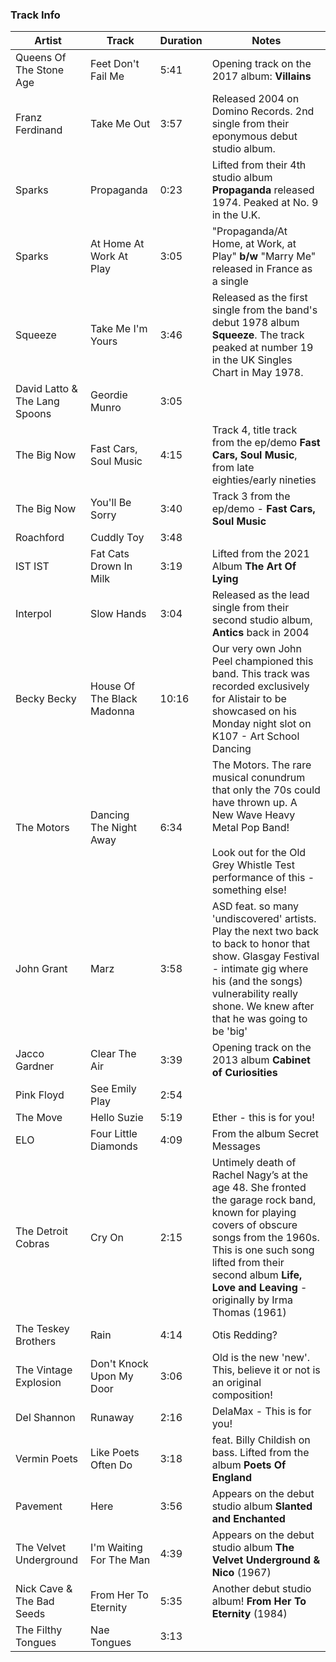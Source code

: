 ### Track Info

| Artist                        | Track                      | Duration | Notes                                                                                                                                                                                                                                                         |
|-------------------------------|----------------------------|----------|---------------------------------------------------------------------------------------------------------------------------------------------------------------------------------------------------------------------------------------------------------------|
| Queens Of The Stone Age       | Feet Don't Fail Me         | 5:41     | Opening track on the 2017 album: **Villains**                                                                                                                                                                                                                 |
| Franz Ferdinand               | Take Me Out                | 3:57     | Released 2004 on Domino Records. 2nd single from their eponymous debut studio album.                                                                                                                                                                          |
| Sparks                        | Propaganda                 | 0:23     | Lifted from their 4th studio album **Propaganda** released 1974. Peaked at No. 9 in the U.K.                                                                                                                                                                  |
| Sparks                        | At Home At Work At Play    | 3:05     | "Propaganda/At Home, at Work, at Play" **b/w** "Marry Me" released in France as a single                                                                                                                                                                      |
| Squeeze                       | Take Me I'm Yours          | 3:46     | Released as the first single from the band's debut 1978 album **Squeeze**. The track peaked at number 19 in the UK Singles Chart in May 1978.                                                                                                                 |
| David Latto & The Lang Spoons | Geordie Munro              | 3:05     |                                                                                                                                                                                                                                                               |
| The Big Now                   | Fast Cars, Soul Music      | 4:15     | Track 4, title track from the ep/demo **Fast Cars, Soul Music**, from late eighties/early nineties                                                                                                                                                            |
| The Big Now                   | You'll Be Sorry            | 3:40     | Track 3 from the ep/demo - **Fast Cars, Soul Music**                                                                                                                                                                                                          |
| Roachford                     | Cuddly Toy                 | 3:48     |                                                                                                                                                                                                                                                               |
| IST IST                       | Fat Cats Drown In Milk     | 3:19     | Lifted from the 2021 Album **The Art Of Lying**                                                                                                                                                                                                               |
| Interpol                      | Slow Hands                 | 3:04     | Released as the lead single from their second studio album, **Antics** back in 2004                                                                                                                                                                           |
| Becky Becky                   | House Of The Black Madonna | 10:16    | Our very own John Peel championed this band. This track was recorded exclusively for Alistair to be showcased on his Monday night slot on K107 - Art School Dancing                                                                                           |
| The Motors                    | Dancing The Night Away     | 6:34     | The Motors. The rare musical conundrum that only the 70s could have thrown up. A New Wave Heavy Metal Pop Band!<br><br>Look out for the Old Grey Whistle Test performance of this - something else!                                                           |
| John Grant                    | Marz                       | 3:58     | ASD feat. so many 'undiscovered' artists. Play the next two back to back to honor that show. Glasgay Festival - intimate gig where his (and the songs) vulnerability really shone. We knew after that he was going to be 'big'                                |
| Jacco Gardner                 | Clear The Air              | 3:39     | Opening track on the 2013 album **Cabinet of Curiosities**                                                                                                                                                                                                    |
| Pink Floyd                    | See Emily Play             | 2:54     |                                                                                                                                                                                                                                                               |
| The Move                      | Hello Suzie                | 5:19     | Ether - this is for you!                                                                                                                                                                                                                                      |
| ELO                           | Four Little Diamonds       | 4:09     | From the album Secret Messages                                                                                                                                                                                                                                |
| The Detroit Cobras            | Cry On                     | 2:15     | Untimely death of Rachel Nagy’s at the age 48. She fronted the garage rock band, known for playing covers of obscure songs from the 1960s. This is one such song lifted from their second album **Life, Love and Leaving** - originally by Irma Thomas (1961) |
| The Teskey Brothers           | Rain                       | 4:14     | Otis Redding?                                                                                                                                                                                                                                                 |
| The Vintage Explosion         | Don't Knock Upon My Door   | 3:06     | Old is the new 'new'. This, believe it or not is an original composition!                                                                                                                                                                                     |
| Del Shannon                   | Runaway                    | 2:16     | DelaMax - This is for you!                                                                                                                                                                                                                                    |
| Vermin Poets                  | Like Poets Often Do        | 3:18     | feat. Billy Childish on bass. Lifted from the album **Poets Of England**                                                                                                                                                                                      |
| Pavement                      | Here                       | 3:56     | Appears on the debut studio album **Slanted and Enchanted**                                                                                                                                                                                                   |
| The Velvet Underground        | I'm Waiting For The Man    | 4:39     | Appears on the debut studio album **The Velvet Underground & Nico** (1967)                                                                                                                                                                                    |
| Nick Cave & The Bad Seeds     | From Her To Eternity       | 5:35     | Another debut studio album! **From Her To Eternity** (1984)                                                                                                                                                                                                   |
| The Filthy Tongues            | Nae Tongues                | 3:13     |                                                                                                                                                                                                                                                               |
